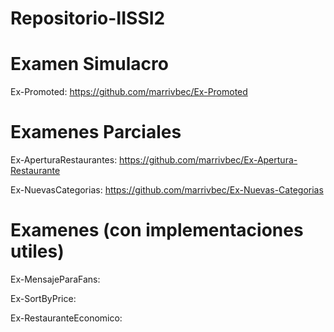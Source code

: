 # Repositorio-IISSI2

# Examen Simulacro

Ex-Promoted: https://github.com/marrivbec/Ex-Promoted

# Examenes Parciales
Ex-AperturaRestaurantes: https://github.com/marrivbec/Ex-Apertura-Restaurante

Ex-NuevasCategorias: https://github.com/marrivbec/Ex-Nuevas-Categorias

# Examenes (con implementaciones utiles) 

Ex-MensajeParaFans: 

Ex-SortByPrice: 

Ex-RestauranteEconomico: 


